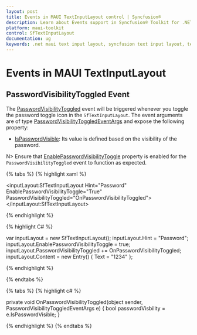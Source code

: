 ```yaml
---
layout: post
title: Events in MAUI TextInputLayout control | Syncfusion®
description: Learn about Events support in Syncfusion® Toolkit for .NET MAUI TextInputLayout control, its elements, and more.
platform: maui-toolkit
control: SfTextInputLayout
documentation: ug
keywords: .net maui text input layout, syncfusion text input layout, text input layout maui.
---
```


# Events in MAUI TextInputLayout

## PasswordVisibilityToggled Event

The [PasswordVisibilityToggled](https://help.syncfusion.com/cr/maui-toolkit/Syncfusion.Maui.Toolkit.TextInputLayout.SfTextInputLayout.html#Syncfusion_Maui_Toolkit_TextInputLayout_SfTextInputLayout_PasswordVisibilityToggled) event will be triggered whenever you toggle the password toggle icon in the `SfTextInputLayout`. The event arguments are of type [PasswordVisibilityToggledEventArgs](https://help.syncfusion.com/cr/maui-toolkit/Syncfusion.Maui.Toolkit.TextInputLayout.PasswordVisibilityToggledEventArgs.html) and expose the following property:

* [IsPasswordVisible](https://help.syncfusion.com/cr/maui-toolkit/Syncfusion.Maui.Toolkit.TextInputLayout.PasswordVisibilityToggledEventArgs.html#Syncfusion_Maui_Toolkit_TextInputLayout_PasswordVisibilityToggledEventArgs_IsPasswordVisible): Its value is defined based on the visibility of the password.

N> Ensure that [EnablePasswordVisibilityToggle](https://help.syncfusion.com/cr/maui-toolkit/Syncfusion.Maui.Toolkit.TextInputLayout.SfTextInputLayout.html#Syncfusion_Maui_Toolkit_TextInputLayout_SfTextInputLayout_EnablePasswordVisibilityToggle) property is enabled for the `PasswordVisibilityToggled` event to function as expected.

{% tabs %} 
{% highlight xaml %}

<inputLayout:SfTextInputLayout  Hint="Password" 
                                EnablePasswordVisibilityToggle="True"
                                PasswordVisibilityToggled="OnPasswordVisibilityToggled">
    <Entry Text="1234"/>
</inputLayout:SfTextInputLayout>  
 
{% endhighlight %}

{% highlight C# %}

var inputLayout = new SfTextInputLayout();
inputLayout.Hint = "Password";
inputLayout.EnablePasswordVisibilityToggle = true;
inputLayout.PasswordVisibilityToggled += OnPasswordVisibilityToggled;
inputLayout.Content = new Entry() { Text = "1234" }; 

{% endhighlight %}

{% endtabs %}

{% tabs %}
{% highlight c# %}
    
private void OnPasswordVisibilityToggled(object sender, PasswordVisibilityToggledEventArgs e)
{
   	bool passwordVisbility = e.IsPasswordVisible;
}

{% endhighlight %}
{% endtabs %}